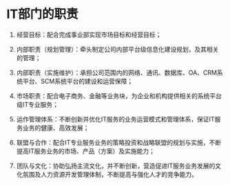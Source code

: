 IT部门的职责
======

 1. 经营目标：配合完成事业部实现市场目标和经营目标；

 2. 内部职责（规划管理）：牵头制定公司内部平台级信息化建设规划，及其相关的管理；

 3. 内部职责（实施维护）：承担公司范围内的网络、通讯、数据库、OA、CRM系统平台、SCM系统平台的建设和运营保障；

 4. 市场职责：配合电子商务、金融等业务块，为企业和机构提供相关的系统平台级IT专业服务；

 5. 运作管理体系：不断创新并优化IT服务的业务运营模式和管理体系，保证IT服务业务的健康、高效发展；

 6. 联盟与合作：配合IT专业服务业务的策略投资和战略联盟的规划与实施，不断提高IT服务业务的市场、产品（方案）及实施能力；

 7. 团队与文化：协助弘扬主流文化，并不断创新，营造促进IT服务业务发展的文化氛围及人力资源开发管理体制，不断提高与强化人才的竞争能力。